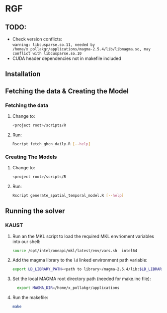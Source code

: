 # RGF
## TODO:
- Check version conflicts:  
`warning: libcusparse.so.11, needed by /home/x_pollakgr/applications/magma-2.5.4/lib/libmagma.so, may conflict with libcusparse.so.10`
- CUDA header dependencies not in makefile included
## Installation
## Fetching the data & Creating the Model
### Fetching the data 
1. Change to:
    ``` sh
    <project root>/scripts/R
    ```
2. Run: 
   ```sh
   Rscript fetch_ghcn_daily.R [--help]
   ```
### Creating The Models
1. Change to:
    ``` sh
    <project root>/scripts/R
    ```
2. Run: 
   ```sh
   Rscript generate_spatial_temporal_model.R [--help]
   ```
## Running the solver
### KAUST
1. Run an the MKL script to load the required MKL envrioment variables into our shell:
    ``` sh
    source /opt/intel/oneapi/mkl/latest/env/vars.sh  intel64
    ```
2. Add the magma library to the `ld` linked environment path variable:

    ``` sh
    export LD_LIBRARY_PATH=<path to library>/magma-2.5.4/lib:$LD_LIBRARY_PATH
    ```
3. Set the local MAGMA root directory path (needed for make.inc file):
   ```sh
     export MAGMA_DIR=/home/x_pollakgr/applications
   ```
3. Run the makefile:
    ``` sh
    make
    ```
